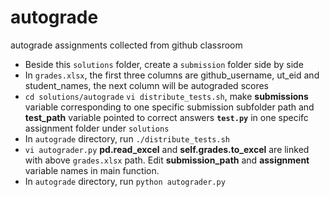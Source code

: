 # autograde
autograde assignments collected from github classroom

- Beside this `solutions` folder, create a `submission` folder side by side
- In `grades.xlsx`, the first three columns are github_username, ut_eid and student_names, the next column will be autograded scores
- `cd solutions/autograde` `vi distribute_tests.sh`, make **submissions** variable corresponding to one specific submission subfolder path and **test_path** variable pointed to correct answers **`test.py`** in one specifc assignment folder under `solutions`
- In `autograde` directory, run `./distribute_tests.sh`
- `vi autograder.py` **pd.read_excel** and **self.grades.to_excel** are linked with above `grades.xlsx` path. Edit **submission_path** and **assignment** variable names in main function.
- In `autograde` directory, run `python autograder.py`
